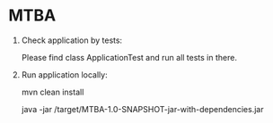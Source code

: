 # MTBA
1) Check application by tests: 
    
    Please find class ApplicationTest and run all tests in there.

2) Run application locally:

    mvn clean install

    java -jar /target/MTBA-1.0-SNAPSHOT-jar-with-dependencies.jar
